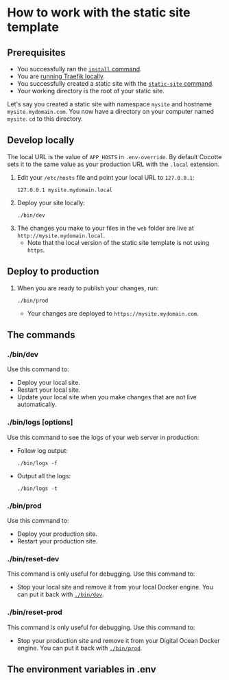 # How to work with the static site template

## Prerequisites

* You successfully ran the [`install` command](console.md#install).
* You are [running Traefik locally](traefik.md#develop-locally).
* You successfully created a static site with the [`static-site` command](console.md#static-site).
* Your working directory is the root of your static site.

Let's say you created a static site with namespace `mysite` and hostname `mysite.mydomain.com`. You now have a directory on your computer named `mysite`. `cd` to this directory.

## Develop locally

The local URL is the value of `APP_HOSTS` in `.env-override`. By default Cocotte sets it to the same value as your production URL with the `.local` extension.

1. Edit your `/etc/hosts` file and point your local URL to `127.0.0.1`:
	```
	127.0.0.1 mysite.mydomain.local
	``` 
1. Deploy your site locally:
	```
	./bin/dev
	```
1. The changes you make to your files in the `web` folder are live at `http://mysite.mydomain.local`.
	* Note that the local version of the static site template is not using `https`.

## Deploy to production
1. When you are ready to publish your changes, run:  
	```
	./bin/prod
	```
	* Your changes are deployed to `https://mysite.mydomain.com`.

## The commands

### ./bin/dev

Use this command to:

* Deploy your local site.
* Restart your local site.
* Update your local site when you make changes that are not live automatically.

### ./bin/logs [options]

Use this command to see the logs of your web server in production:

* Follow log output:
	```
	./bin/logs -f
	```
* Output all the logs:
	```
	./bin/logs -t
	```

### ./bin/prod

Use this command to:

* Deploy your production site.
* Restart your production site.

### ./bin/reset-dev

This command is only useful for debugging. Use this command to:

* Stop your local site and remove it from your local Docker engine. You can put it back with [`./bin/dev`](#bindev).

### ./bin/reset-prod

This command is only useful for debugging. Use this command to:

* Stop your production site and remove it from your Digital Ocean Docker engine. You can put it back with [`./bin/prod`](#binprod).

## The environment variables in .env

